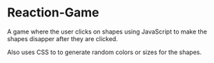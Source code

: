 # Reaction-Game
<p>A game where the user clicks on shapes using JavaScript to make the shapes disapper after they are clicked. </p>
<p>Also uses CSS to to generate random colors or sizes for the shapes.</p>
